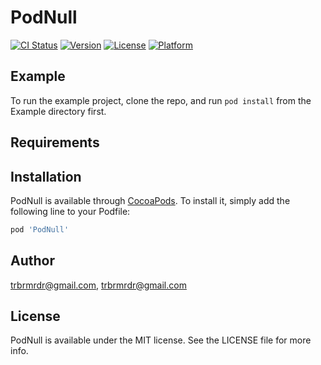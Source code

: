 # PodNull

[![CI Status](https://img.shields.io/travis/trbrmrdr@gmail.com/PodNull.svg?style=flat)](https://travis-ci.org/trbrmrdr@gmail.com/PodNull)
[![Version](https://img.shields.io/cocoapods/v/PodNull.svg?style=flat)](https://cocoapods.org/pods/PodNull)
[![License](https://img.shields.io/cocoapods/l/PodNull.svg?style=flat)](https://cocoapods.org/pods/PodNull)
[![Platform](https://img.shields.io/cocoapods/p/PodNull.svg?style=flat)](https://cocoapods.org/pods/PodNull)

## Example

To run the example project, clone the repo, and run `pod install` from the Example directory first.

## Requirements

## Installation

PodNull is available through [CocoaPods](https://cocoapods.org). To install
it, simply add the following line to your Podfile:

```ruby
pod 'PodNull'
```

## Author

trbrmrdr@gmail.com, trbrmrdr@gmail.com

## License

PodNull is available under the MIT license. See the LICENSE file for more info.
